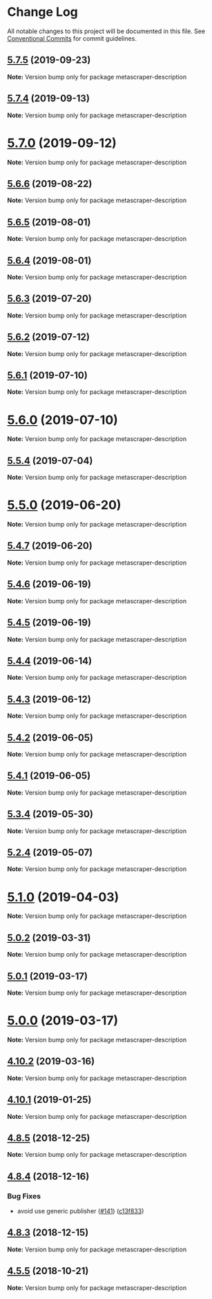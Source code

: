 # Change Log

All notable changes to this project will be documented in this file.
See [Conventional Commits](https://conventionalcommits.org) for commit guidelines.

## [5.7.5](https://github.com/microlinkhq/metascraper/tree/master/packages/metascraper-description/compare/v5.7.4...v5.7.5) (2019-09-23)

**Note:** Version bump only for package metascraper-description





## [5.7.4](https://github.com/microlinkhq/metascraper/tree/master/packages/metascraper-description/compare/v5.7.3...v5.7.4) (2019-09-13)

**Note:** Version bump only for package metascraper-description





# [5.7.0](https://github.com/microlinkhq/metascraper/tree/master/packages/metascraper-description/compare/v5.6.8...v5.7.0) (2019-09-12)

**Note:** Version bump only for package metascraper-description





## [5.6.6](https://github.com/microlinkhq/metascraper/tree/master/packages/metascraper-description/compare/v5.6.5...v5.6.6) (2019-08-22)

**Note:** Version bump only for package metascraper-description





## [5.6.5](https://github.com/microlinkhq/metascraper/tree/master/packages/metascraper-description/compare/v5.6.4...v5.6.5) (2019-08-01)

**Note:** Version bump only for package metascraper-description





## [5.6.4](https://github.com/microlinkhq/metascraper/tree/master/packages/metascraper-description/compare/v5.6.3...v5.6.4) (2019-08-01)

**Note:** Version bump only for package metascraper-description





## [5.6.3](https://github.com/microlinkhq/metascraper/tree/master/packages/metascraper-description/compare/v5.6.2...v5.6.3) (2019-07-20)

**Note:** Version bump only for package metascraper-description





## [5.6.2](https://github.com/microlinkhq/metascraper/tree/master/packages/metascraper-description/compare/v5.6.1...v5.6.2) (2019-07-12)

**Note:** Version bump only for package metascraper-description





## [5.6.1](https://github.com/microlinkhq/metascraper/tree/master/packages/metascraper-description/compare/v5.6.0...v5.6.1) (2019-07-10)

**Note:** Version bump only for package metascraper-description





# [5.6.0](https://github.com/microlinkhq/metascraper/tree/master/packages/metascraper-description/compare/v5.5.4...v5.6.0) (2019-07-10)

**Note:** Version bump only for package metascraper-description





## [5.5.4](https://github.com/microlinkhq/metascraper/tree/master/packages/metascraper-description/compare/v5.5.3...v5.5.4) (2019-07-04)

**Note:** Version bump only for package metascraper-description





# [5.5.0](https://github.com/microlinkhq/metascraper/tree/master/packages/metascraper-description/compare/v5.4.7...v5.5.0) (2019-06-20)

**Note:** Version bump only for package metascraper-description





## [5.4.7](https://github.com/microlinkhq/metascraper/tree/master/packages/metascraper-description/compare/v5.4.6...v5.4.7) (2019-06-20)

**Note:** Version bump only for package metascraper-description





## [5.4.6](https://github.com/microlinkhq/metascraper/tree/master/packages/metascraper-description/compare/v5.4.5...v5.4.6) (2019-06-19)

**Note:** Version bump only for package metascraper-description





## [5.4.5](https://github.com/microlinkhq/metascraper/tree/master/packages/metascraper-description/compare/v5.4.4...v5.4.5) (2019-06-19)

**Note:** Version bump only for package metascraper-description





## [5.4.4](https://github.com/microlinkhq/metascraper/tree/master/packages/metascraper-description/compare/v5.4.3...v5.4.4) (2019-06-14)

**Note:** Version bump only for package metascraper-description





## [5.4.3](https://github.com/microlinkhq/metascraper/tree/master/packages/metascraper-description/compare/v5.4.2...v5.4.3) (2019-06-12)

**Note:** Version bump only for package metascraper-description





## [5.4.2](https://github.com/microlinkhq/metascraper/tree/master/packages/metascraper-description/compare/v5.4.1...v5.4.2) (2019-06-05)

**Note:** Version bump only for package metascraper-description





## [5.4.1](https://github.com/microlinkhq/metascraper/tree/master/packages/metascraper-description/compare/v5.4.0...v5.4.1) (2019-06-05)

**Note:** Version bump only for package metascraper-description





## [5.3.4](https://github.com/microlinkhq/metascraper/tree/master/packages/metascraper-description/compare/v5.3.3...v5.3.4) (2019-05-30)

**Note:** Version bump only for package metascraper-description





## [5.2.4](https://github.com/microlinkhq/metascraper/tree/master/packages/metascraper-description/compare/v5.2.3...v5.2.4) (2019-05-07)

**Note:** Version bump only for package metascraper-description





# [5.1.0](https://github.com/microlinkhq/metascraper/tree/master/packages/metascraper-description/compare/v5.0.2...v5.1.0) (2019-04-03)

**Note:** Version bump only for package metascraper-description





## [5.0.2](https://github.com/microlinkhq/metascraper/tree/master/packages/metascraper-description/compare/v5.0.1...v5.0.2) (2019-03-31)

**Note:** Version bump only for package metascraper-description





## [5.0.1](https://github.com/microlinkhq/metascraper/tree/master/packages/metascraper-description/compare/v5.0.0...v5.0.1) (2019-03-17)

**Note:** Version bump only for package metascraper-description





# [5.0.0](https://github.com/microlinkhq/metascraper/tree/master/packages/metascraper-description/compare/v4.10.3...v5.0.0) (2019-03-17)

**Note:** Version bump only for package metascraper-description





## [4.10.2](https://github.com/microlinkhq/metascraper/tree/master/packages/metascraper-description/compare/v4.10.1...v4.10.2) (2019-03-16)

**Note:** Version bump only for package metascraper-description





## [4.10.1](https://github.com/microlinkhq/metascraper/tree/master/packages/metascraper-description/compare/v4.10.0...v4.10.1) (2019-01-25)

**Note:** Version bump only for package metascraper-description





## [4.8.5](https://github.com/microlinkhq/metascraper/tree/master/packages/metascraper-description/compare/v4.8.4...v4.8.5) (2018-12-25)

**Note:** Version bump only for package metascraper-description





## [4.8.4](https://github.com/microlinkhq/metascraper/tree/master/packages/metascraper-description/compare/v4.8.3...v4.8.4) (2018-12-16)


### Bug Fixes

* avoid use generic publisher ([#141](https://github.com/microlinkhq/metascraper/tree/master/packages/metascraper-description/issues/141)) ([c13f833](https://github.com/microlinkhq/metascraper/tree/master/packages/metascraper-description/commit/c13f833))





## [4.8.3](https://github.com/microlinkhq/metascraper/tree/master/packages/metascraper-description/compare/v4.8.2...v4.8.3) (2018-12-15)

**Note:** Version bump only for package metascraper-description





## [4.5.5](https://github.com/microlinkhq/metascraper/tree/master/packages/metascraper-description/compare/v4.5.5-alpha.0...v4.5.5) (2018-10-21)

**Note:** Version bump only for package metascraper-description
